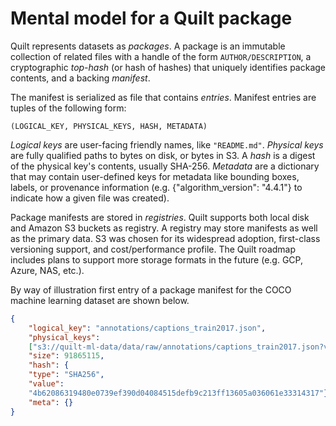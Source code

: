 # Mental model for a Quilt package

Quilt represents datasets as *packages*. A package is an immutable collection of
related files with a handle of the form `AUTHOR/DESCRIPTION`, a cryptographic
*top-hash* (or hash of hashes) that uniquely identifies package contents,
and a backing *manifest*.

The manifest is serialized as file that contains *entries*.
Manifest entries are tuples of the following form:

`(LOGICAL_KEY, PHYSICAL_KEYS, HASH, METADATA)`

*Logical keys* are user-facing friendly names, like `"README.md"`.
*Physical keys* are fully qualified paths to bytes on disk, or bytes in S3.
A *hash* is a digest of the physical key's contents, usually SHA-256.
*Metadata* are a dictionary that may contain user-defined keys for metadata
like bounding boxes, labels, or provenance information
(e.g. {"algorithm_version": "4.4.1"} to indicate how a given file was created).

Package manifests are stored in *registries*.
Quilt supports both local disk and Amazon S3 buckets as registry.
A registry may store manifests as well as the primary data.
S3 was chosen for its widespread adoption, first-class versioning support,
and cost/performance profile.
The Quilt roadmap includes plans to support more storage formats in the future
(e.g. GCP, Azure, NAS, etc.).

By way of illustration first entry of a package manifest for the COCO machine learning
dataset are shown below.

```json
{
    "logical_key": "annotations/captions_train2017.json",
    "physical_keys":
    ["s3://quilt-ml-data/data/raw/annotations/captions_train2017.json?versionId=UtzkAN8FP4irtroeN9bfYP1yKzX7ko3G"],
    "size": 91865115,
    "hash": {
    "type": "SHA256",
    "value":
    "4b62086319480e0739ef390d04084515defb9c213ff13605a036061e33314317"},
    "meta": {}
}
```
